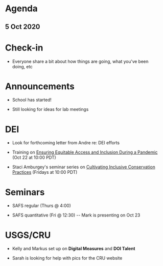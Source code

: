 # Agenda

## 5 Oct 2020


# Check-in

* Everyone share a bit about how things are going, what you've been doing, etc


# Announcements

* School has started!

* Still looking for ideas for lab meetings


# DEI

* Look for forthcoming letter from Andre re: DEI efforts

* Training on [Ensuring Equitable Access and Inclusion During a Pandemic](https://responses.diverseeducation.com/Diverse-ETS-Webinar-10-22-20?utm_campaign=WEB2010%20ETS%20Equitable%20Access%20and%20Inclusion%20During%20a%20Pandemic&utm_medium=email&utm_source=Eloqua&elqTrackId=E89295A384B342724AB7893B6F4EE176&elq=553584e972fc414a9d0901c72fcd6400&elqaid=7407&elqat=1&elqCampaignId=3980) (Oct 22 at 10:00 PDT)

* Staci Amburgey's seminar series on [Cultivating Inclusive Conservation Practices](https://amburgey.github.io/FISH513InclusiveConservation/) (Fridays at 10:00 PDT)


# Seminars

* SAFS regular (Thurs @ 4:00)

* SAFS quantitative (Fri @ 12:30) -- Mark is presenting on Oct 23


# USGS/CRU

* Kelly and Markus set up on **Digital Measures** and **DOI Talent**

* Sarah is looking for help with pics for the CRU website


